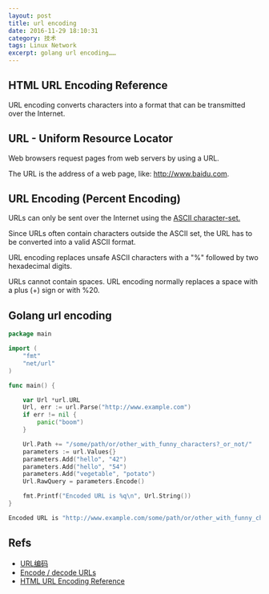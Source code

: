 ```yaml
---
layout: post
title: url encoding
date: 2016-11-29 18:10:31
category: 技术
tags: Linux Network
excerpt: golang url encoding……
---
```


## HTML URL Encoding Reference

URL encoding converts characters into a format that can be transmitted over the Internet.

## URL - Uniform Resource Locator

Web browsers request pages from web servers by using a URL.

The URL is the address of a web page, like: http://www.baidu.com.

## URL Encoding (Percent Encoding)

URLs can only be sent over the Internet using the [ASCII character-set.](http://www.w3schools.com/charsets/ref_html_ascii.asp)

Since URLs often contain characters outside the ASCII set, the URL has to be converted into a valid ASCII format.

URL encoding replaces unsafe ASCII characters with a "%" followed by two hexadecimal digits.

URLs cannot contain spaces. URL encoding normally replaces a space with a plus (+) sign or with %20.

## Golang url encoding

```go
package main

import (
    "fmt"
    "net/url"
)

func main() {

    var Url *url.URL
    Url, err := url.Parse("http://www.example.com")
    if err != nil {
        panic("boom")
    }

    Url.Path += "/some/path/or/other_with_funny_characters?_or_not/"
    parameters := url.Values{}
    parameters.Add("hello", "42")
    parameters.Add("hello", "54")
    parameters.Add("vegetable", "potato")
    Url.RawQuery = parameters.Encode()

    fmt.Printf("Encoded URL is %q\n", Url.String())
}
```

```sh
Encoded URL is "http://www.example.com/some/path/or/other_with_funny_characters%3F_or_not/?vegetable=potato&hello=42&hello=54"
```

## Refs

* [URL编码](http://www.ruanyifeng.com/blog/2010/02/url_encoding.html)
* [Encode / decode URLs](http://stackoverflow.com/questions/13820280/encode-decode-urls)
* [HTML URL Encoding Reference](http://www.w3schools.com/tags/ref_urlencode.asp)


